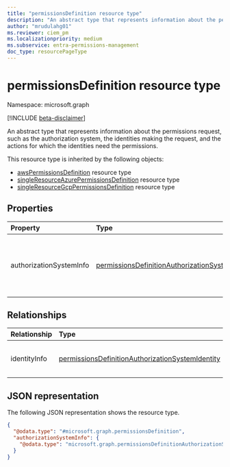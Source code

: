 ```yaml
---
title: "permissionsDefinition resource type"
description: "An abstract type that represents information about the permissions request, such as the authorization system, the identities making the request, and the actions that the identities need the permissions for."
author: "mrudulahg01"
ms.reviewer: ciem_pm
ms.localizationpriority: medium
ms.subservice: entra-permissions-management
doc_type: resourcePageType
---
```


# permissionsDefinition resource type

Namespace: microsoft.graph

[!INCLUDE [beta-disclaimer](../../includes/beta-disclaimer.md)]

An abstract type that represents information about the permissions request, such as the authorization system, the identities making the request, and the actions for which the identities need the permissions.

This resource type is inherited by the following objects:

- [awsPermissionsDefinition](../resources/awspermissionsdefinition.md) resource type
- [singleResourceAzurePermissionsDefinition](../resources/singleresourceazurepermissionsdefinition.md) resource type
- [singleResourceGcpPermissionsDefinition](../resources/singleresourcegcppermissionsdefinition.md) resource type

## Properties
|Property|Type|Description|
|:---|:---|:---|
|authorizationSystemInfo|[permissionsDefinitionAuthorizationSystem](../resources/permissionsdefinitionauthorizationsystem.md)|Information relating to the authorization system and permissions assigned.|

## Relationships
|Relationship|Type|Description|
|:---|:---|:---|
|identityInfo|[permissionsDefinitionAuthorizationSystemIdentity](../resources/permissionsdefinitionauthorizationsystemidentity.md)|The identity receiving the actionInfo.|

## JSON representation
The following JSON representation shows the resource type.
<!-- {
  "blockType": "resource",
  "@odata.type": "microsoft.graph.permissionsDefinition"
}
-->
``` json
{
  "@odata.type": "#microsoft.graph.permissionsDefinition",
  "authorizationSystemInfo": {
    "@odata.type": "microsoft.graph.permissionsDefinitionAuthorizationSystem"
  }
}
```

